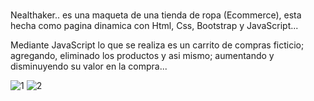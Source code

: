 ###
Nealthaker.. es una maqueta de una tienda de ropa (Ecommerce), esta hecha como pagina dinamica con Html, Css, Bootstrap y JavaScript...

Mediante JavaScript lo que se realiza es un carrito de compras ficticio; agregando, eliminado los productos y asi mismo; aumentando y disminuyendo su valor en la compra...

![1](https://github.com/user-attachments/assets/24929828-c9f6-4bbd-8ef7-f83a689d1027)
![2](https://github.com/user-attachments/assets/e268fdb2-42b3-439c-969e-9e8a38c8b5c6)

###
